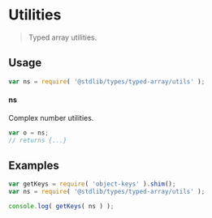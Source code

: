 # Utilities

> Typed array utilities.


<section class="usage">

## Usage

``` javascript
var ns = require( '@stdlib/types/typed-array/utils' );
```

#### ns

Complex number utilities.

``` javascript
var o = ns;
// returns {...}
```

</section>

<!-- /.usage -->


<section class="examples">

## Examples

<!-- TODO: better examples -->

``` javascript
var getKeys = require( 'object-keys' ).shim();
var ns = require( '@stdlib/types/typed-array/utils' );

console.log( getKeys( ns ) );
```

</section>

<!-- /.examples -->


<section class="links">

</section>

<!-- /.links -->
